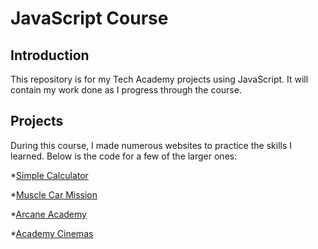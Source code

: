 # JavaScript Course
## Introduction
This repository is for my Tech Academy projects using JavaScript.  It will contain my work done as I progress through the course.
## Projects
During this course, I made numerous websites to practice the skills I learned.  Below is the code for a few of the larger ones:  

*[Simple Calculator](Calculator/calculator.html)  

*[Muscle Car Mission](Basic_HTML_and_CSS/One-Page_Website/one_page_website.html)  

*[Arcane Academy](Basic_HTML_and_CSS/Website_Project/index.html)  

*[Academy Cinemas](Basic_HTML_and_CSS/bootstrap4_project/academy_cinemas.html)  

